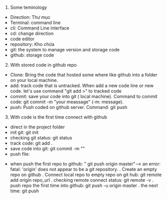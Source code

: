 1. Some teminology
- Direction: Thư mục
- Terminal: command line
- cli: Command Line interface
- cd: change direction
- code editor
- repository: Kho chứa
- git: the system to manage version and storage code
- github: storage code
2. With stored code in github repo
- Clone: Bring the code that hosted some where like github into a folder on your local machine.
- add: track code that is untracked. When add a new code line or new code. let's use command "git add >" to tracked code
- commit: save your code into git ( local machine). 
Command to commit code: git commit -m "your meassage" (-m: message).
- push: Push coded on github server. Command: git push
3. With code is the first time connect with github
- direct in the project folder
- init git: git init
- checking git status: git status
- track code: git add .
- save code into git: git commit -m ""
- push file:
+ when push the first repo to github: " git push origin master"--> an error: fatal: 'origin' does not appear to be a git repository. 
. Create an empty repo on github
. Connect local repo to empty repo on git hub: git remote add origin repo_url
. checking remote connect status: git remote -v
. push repo the first time into github: git push -u origin master
. the next time: git push


